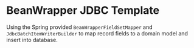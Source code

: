 # BeanWrapper JDBC Template

Using the Spring provided `BeanWrapperFieldSetMapper` and `JdbcBatchItemWriterBuilder` to map record fields to a domain model and insert into database.
